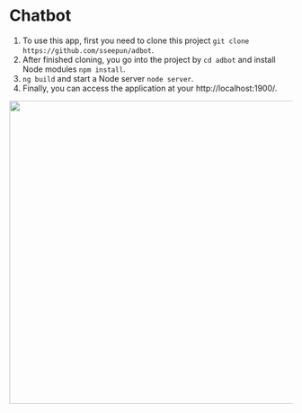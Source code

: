 # Chatbot

1. To use this app, first you need to clone this project `git clone https://github.com/sseepun/adbot`.
2. After finished cloning, you go into the project by `cd adbot` and install Node modules `npm install`.
3. `ng build` and start a Node server `node server`.
4. Finally, you can access the application at your http://localhost:1900/.

<img src="https://classclever.com/showcase/chatbot.gif" width="540">
